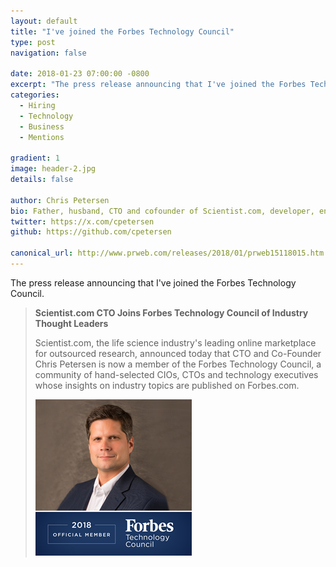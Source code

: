 ```yaml
---
layout: default
title: "I've joined the Forbes Technology Council"
type: post
navigation: false

date: 2018-01-23 07:00:00 -0800
excerpt: "The press release announcing that I've joined the Forbes Technology Council"
categories:
  - Hiring
  - Technology
  - Business
  - Mentions

gradient: 1
image: header-2.jpg
details: false

author: Chris Petersen
bio: Father, husband, CTO and cofounder of Scientist.com, developer, entrepreneur and technologist.
twitter: https://x.com/cpetersen
github: https://github.com/cpetersen

canonical_url: http://www.prweb.com/releases/2018/01/prweb15118015.htm
---
```



The press release announcing that I've joined the Forbes Technology Council.

 >
 >
 > **Scientist.com CTO Joins Forbes Technology Council of Industry Thought Leaders**
 >
 > Scientist.com, the life science industry's leading online marketplace for outsourced research, announced today that CTO and Co-Founder Chris Petersen is now a member of the Forbes Technology Council, a community of hand-selected CIOs, CTOs and technology executives whose insights on industry topics are published on Forbes.com.
 >
 > ![Headshot](/images/forbe-press-release-headshot.png)
 >
 >
